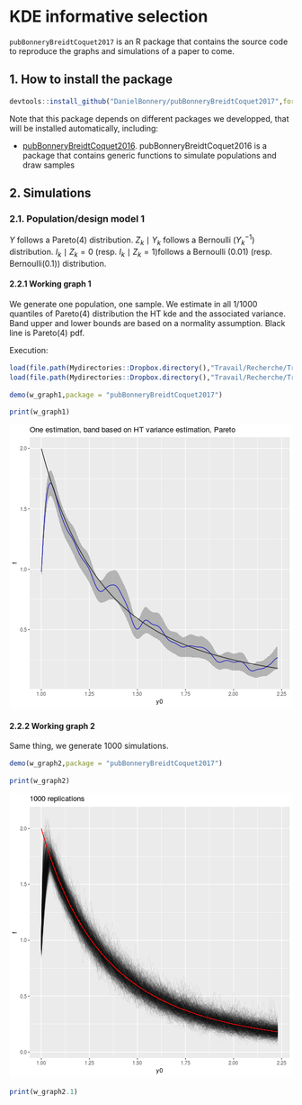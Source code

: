 # KDE informative selection
`pubBonneryBreidtCoquet2017` is an R package that contains the source code to reproduce the graphs and simulations of a paper to come.

## 1. How to install the package

```r
devtools::install_github("DanielBonnery/pubBonneryBreidtCoquet2017",force=TRUE)
```

Note that this package depends on different packages we developped, that will be installed automatically, including:
* [pubBonneryBreidtCoquet2016](https://github.com/DanielBonnery/pubBonneryBreidtCoquet2017). pubBonneryBreidtCoquet2016 is a package that contains generic functions to simulate populations and draw samples

## 2. Simulations
### 2.1. Population/design model 1

$Y$ follows a Pareto(4) distribution.
$Z_k\mid Y_k$ follows a Bernoulli ($Y_k^{-1}$) distribution.
$I_k\mid Z_k=0$ (resp. $I_k\mid Z_k=1$)follows a Bernoulli (0.01) (resp. Bernoulli(0.1)) distribution.

#### 2.2.1 Working graph 1

We generate one population, one sample.
We estimate in all 1/1000 quantiles of Pareto(4) distribution the HT kde and the associated variance.
Band upper and lower bounds are based on a normality assumption.
Black line is Pareto(4) pdf.

Execution: 


```r
load(file.path(Mydirectories::Dropbox.directory(),"Travail/Recherche/Travaux/Estimation non paramétrique de la densité/pubBonneryBreidtCoquet2017/datanotpushed/w_graph1.rda"));
load(file.path(Mydirectories::Dropbox.directory(),"Travail/Recherche/Travaux/Estimation non paramétrique de la densité/pubBonneryBreidtCoquet2017/datanotpushed/w_graph2.rda"));
```




```r
demo(w_graph1,package = "pubBonneryBreidtCoquet2017")
```


```r
print(w_graph1)
```

![plot of chunk r2g](figure/r2g-1.png)


#### 2.2.2 Working graph 2

Same thing, we generate 1000 simulations.

```r
demo(w_graph2,package = "pubBonneryBreidtCoquet2017")
```


```r
print(w_graph2)
```

![plot of chunk r3g1](figure/r3g1-1.png)


```r
print(w_graph2.1)
```
